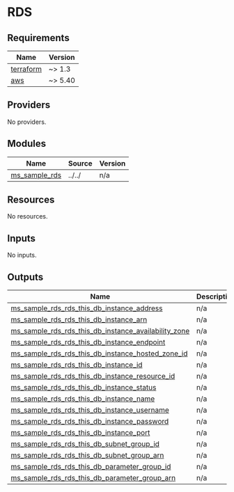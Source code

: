 # RDS

<!-- BEGINNING OF PRE-COMMIT-TERRAFORM DOCS HOOK -->
## Requirements

| Name | Version |
|------|---------|
| <a name="requirement_terraform"></a> [terraform](#requirement\_terraform) | ~> 1.3 |
| <a name="requirement_aws"></a> [aws](#requirement\_aws) | ~> 5.40 |

## Providers

No providers.

## Modules

| Name | Source | Version |
|------|--------|---------|
| <a name="module_ms_sample_rds"></a> [ms\_sample\_rds](#module\_ms\_sample\_rds) | ../../ | n/a |

## Resources

No resources.

## Inputs

No inputs.

## Outputs

| Name | Description |
|------|-------------|
| <a name="output_ms_sample_rds_rds_this_db_instance_address"></a> [ms\_sample\_rds\_rds\_this\_db\_instance\_address](#output\_ms\_sample\_rds\_rds\_this\_db\_instance\_address) | n/a |
| <a name="output_ms_sample_rds_rds_this_db_instance_arn"></a> [ms\_sample\_rds\_rds\_this\_db\_instance\_arn](#output\_ms\_sample\_rds\_rds\_this\_db\_instance\_arn) | n/a |
| <a name="output_ms_sample_rds_rds_this_db_instance_availability_zone"></a> [ms\_sample\_rds\_rds\_this\_db\_instance\_availability\_zone](#output\_ms\_sample\_rds\_rds\_this\_db\_instance\_availability\_zone) | n/a |
| <a name="output_ms_sample_rds_rds_this_db_instance_endpoint"></a> [ms\_sample\_rds\_rds\_this\_db\_instance\_endpoint](#output\_ms\_sample\_rds\_rds\_this\_db\_instance\_endpoint) | n/a |
| <a name="output_ms_sample_rds_rds_this_db_instance_hosted_zone_id"></a> [ms\_sample\_rds\_rds\_this\_db\_instance\_hosted\_zone\_id](#output\_ms\_sample\_rds\_rds\_this\_db\_instance\_hosted\_zone\_id) | n/a |
| <a name="output_ms_sample_rds_rds_this_db_instance_id"></a> [ms\_sample\_rds\_rds\_this\_db\_instance\_id](#output\_ms\_sample\_rds\_rds\_this\_db\_instance\_id) | n/a |
| <a name="output_ms_sample_rds_rds_this_db_instance_resource_id"></a> [ms\_sample\_rds\_rds\_this\_db\_instance\_resource\_id](#output\_ms\_sample\_rds\_rds\_this\_db\_instance\_resource\_id) | n/a |
| <a name="output_ms_sample_rds_rds_this_db_instance_status"></a> [ms\_sample\_rds\_rds\_this\_db\_instance\_status](#output\_ms\_sample\_rds\_rds\_this\_db\_instance\_status) | n/a |
| <a name="output_ms_sample_rds_rds_this_db_instance_name"></a> [ms\_sample\_rds\_rds\_this\_db\_instance\_name](#output\_ms\_sample\_rds\_rds\_this\_db\_instance\_name) | n/a |
| <a name="output_ms_sample_rds_rds_this_db_instance_username"></a> [ms\_sample\_rds\_rds\_this\_db\_instance\_username](#output\_ms\_sample\_rds\_rds\_this\_db\_instance\_username) | n/a |
| <a name="output_ms_sample_rds_rds_this_db_instance_password"></a> [ms\_sample\_rds\_rds\_this\_db\_instance\_password](#output\_ms\_sample\_rds\_rds\_this\_db\_instance\_password) | n/a |
| <a name="output_ms_sample_rds_rds_this_db_instance_port"></a> [ms\_sample\_rds\_rds\_this\_db\_instance\_port](#output\_ms\_sample\_rds\_rds\_this\_db\_instance\_port) | n/a |
| <a name="output_ms_sample_rds_rds_this_db_subnet_group_id"></a> [ms\_sample\_rds\_rds\_this\_db\_subnet\_group\_id](#output\_ms\_sample\_rds\_rds\_this\_db\_subnet\_group\_id) | n/a |
| <a name="output_ms_sample_rds_rds_this_db_subnet_group_arn"></a> [ms\_sample\_rds\_rds\_this\_db\_subnet\_group\_arn](#output\_ms\_sample\_rds\_rds\_this\_db\_subnet\_group\_arn) | n/a |
| <a name="output_ms_sample_rds_rds_this_db_parameter_group_id"></a> [ms\_sample\_rds\_rds\_this\_db\_parameter\_group\_id](#output\_ms\_sample\_rds\_rds\_this\_db\_parameter\_group\_id) | n/a |
| <a name="output_ms_sample_rds_rds_this_db_parameter_group_arn"></a> [ms\_sample\_rds\_rds\_this\_db\_parameter\_group\_arn](#output\_ms\_sample\_rds\_rds\_this\_db\_parameter\_group\_arn) | n/a |

<!-- END OF PRE-COMMIT-TERRAFORM DOCS HOOK -->
